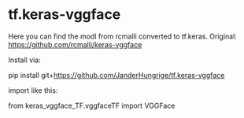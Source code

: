 # tf.keras-vggface

Here you can find the modl from rcmalli converted to tf.keras. 
Original: https://github.com/rcmalli/keras-vggface

Install via:

pip install git+https://github.com/JanderHungrige/tf.keras-vggface 


import like this:

from keras_vggface_TF.vggfaceTF import VGGFace
